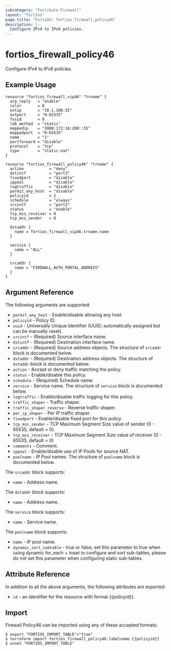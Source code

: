 ```yaml
---
subcategory: "FortiGate Firewall"
layout: "fortios"
page_title: "FortiOS: fortios_firewall_policy46"
description: |-
  Configure IPv4 to IPv6 policies.
---
```


# fortios_firewall_policy46
Configure IPv4 to IPv6 policies.

## Example Usage

```hcl
resource "fortios_firewall_vip46" "trname" {
  arp_reply   = "enable"
  color       = 0
  extip       = "10.1.100.55"
  extport     = "0-65535"
  fosid       = 0
  ldb_method  = "static"
  mappedip    = "2000:172:16:200::55"
  mappedport  = "0-65535"
  name        = "1"
  portforward = "disable"
  protocol    = "tcp"
  type        = "static-nat"
}

resource "fortios_firewall_policy46" "trname" {
  action           = "deny"
  dstintf          = "port3"
  fixedport        = "disable"
  ippool           = "disable"
  logtraffic       = "disable"
  permit_any_host  = "disable"
  policyid         = 2
  schedule         = "always"
  srcintf          = "port2"
  status           = "enable"
  tcp_mss_receiver = 0
  tcp_mss_sender   = 0

  dstaddr {
    name = fortios_firewall_vip46.trname.name
  }

  service {
    name = "ALL"
  }

  srcaddr {
    name = "FIREWALL_AUTH_PORTAL_ADDRESS"
  }
}
```

## Argument Reference


The following arguments are supported:

* `permit_any_host` - Enable/disable allowing any host.
* `policyid` - Policy ID.
* `uuid` - Universally Unique Identifier (UUID; automatically assigned but can be manually reset).
* `srcintf` - (Required) Source interface name.
* `dstintf` - (Required) Destination interface name.
* `srcaddr` - (Required) Source address objects. The structure of `srcaddr` block is documented below.
* `dstaddr` - (Required) Destination address objects. The structure of `dstaddr` block is documented below.
* `action` - Accept or deny traffic matching the policy.
* `status` - Enable/disable this policy.
* `schedule` - (Required) Schedule name.
* `service` - Service name. The structure of `service` block is documented below.
* `logtraffic` - Enable/disable traffic logging for this policy.
* `traffic_shaper` - Traffic shaper.
* `traffic_shaper_reverse` - Reverse traffic shaper.
* `per_ip_shaper` - Per IP traffic shaper.
* `fixedport` - Enable/disable fixed port for this policy.
* `tcp_mss_sender` - TCP Maximum Segment Size value of sender (0 - 65535, default = 0).
* `tcp_mss_receiver` - TCP Maximum Segment Size value of receiver (0 - 65535, default = 0)
* `comments` - Comment.
* `ippool` - Enable/disable use of IP Pools for source NAT.
* `poolname` - IP Pool names. The structure of `poolname` block is documented below.

The `srcaddr` block supports:

* `name` - Address name.

The `dstaddr` block supports:

* `name` - Address name.

The `service` block supports:

* `name` - Service name.

The `poolname` block supports:

* `name` - IP pool name.
* `dynamic_sort_subtable` - true or false, set this parameter to true when using dynamic for_each + toset to configure and sort sub-tables, please do not set this parameter when configuring static sub-tables.

## Attribute Reference

In addition to all the above arguments, the following attributes are exported:
* `id` - an identifier for the resource with format {{policyid}}.

## Import

Firewall Policy46 can be imported using any of these accepted formats:
```
$ export "FORTIOS_IMPORT_TABLE"="true"
$ terraform import fortios_firewall_policy46.labelname {{policyid}}
$ unset "FORTIOS_IMPORT_TABLE"
```
